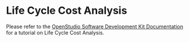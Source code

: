 <h1>Life Cycle Cost Analysis</h1>

Please refer to the [OpenStudio Software Development Kit Documentation](http://nrel.github.io/OpenStudio-user-documentation/tutorials/life_cycle_costing_examples/) for a tutorial on Life Cycle Cost Analysis.